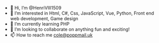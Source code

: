 - 👋 Hi, I’m @HenriVIII1509
- 👀 I’m interested in Html, C#, Css, JavaScript, Vue, Python, Front end web development, Game design
- 🌱 I’m currently learning PHP
- 💞️ I’m looking to collaborate on anything fun and exciting!
- 📫 How to reach me cole@poppmail.uk

<!---
HenriVIII1509/HenriVIII1509 is a ✨ special ✨ repository because its `README.md` (this file) appears on your GitHub profile.
You can click the Preview link to take a look at your changes.
--->
